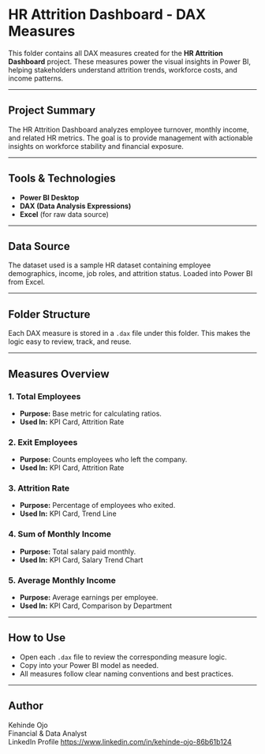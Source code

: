 # HR Attrition Dashboard - DAX Measures

This folder contains all DAX measures created for the **HR Attrition Dashboard** project. These measures power the visual insights in Power BI, helping stakeholders understand attrition trends, workforce costs, and income patterns.

---

## Project Summary

The HR Attrition Dashboard analyzes employee turnover, monthly income, and related HR metrics. The goal is to provide management with actionable insights on workforce stability and financial exposure.

---

## Tools & Technologies

- **Power BI Desktop**
- **DAX (Data Analysis Expressions)**
- **Excel** (for raw data source)

---

## Data Source

The dataset used is a sample HR dataset containing employee demographics, income, job roles, and attrition status. Loaded into Power BI from Excel.

---

## Folder Structure

Each DAX measure is stored in a `.dax` file under this folder. This makes the logic easy to review, track, and reuse.

---

## Measures Overview

### 1. Total Employees

- **Purpose:** Base metric for calculating ratios.
- **Used In:** KPI Card, Attrition Rate

### 2. Exit Employees

- **Purpose:** Counts employees who left the company.
- **Used In:** KPI Card, Attrition Rate

### 3. Attrition Rate

- **Purpose:** Percentage of employees who exited.
- **Used In:** KPI Card, Trend Line

### 4. Sum of Monthly Income

- **Purpose:** Total salary paid monthly.
- **Used In:** KPI Card, Salary Trend Chart

### 5. Average Monthly Income

- **Purpose:** Average earnings per employee.
- **Used In:** KPI Card, Comparison by Department

---

## How to Use

- Open each `.dax` file to review the corresponding measure logic.
- Copy into your Power BI model as needed.
- All measures follow clear naming conventions and best practices.

---

## Author

Kehinde Ojo  
Financial & Data Analyst  
LinkedIn Profile https://www.linkedin.com/in/kehinde-ojo-86b61b124
